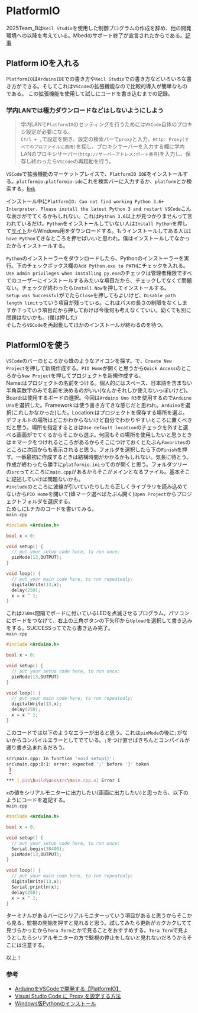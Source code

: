 # PlatformIO

2025Team_Bは`Keil Studio`を使用した制御プログラムの作成を辞め、他の開発環境への以降を考えている。Mbedのサポート終了が宣言されたからである。[記事](https://os.mbed.com/blog/entry/Important-Update-on-Mbed/)  

## Platform IOを入れる

`PlatformIO`は`ArduinoIDE`での書き方や`Keil Studio`での書き方などいろいろな書き方ができる。そしてこれは`VSCode`の拡張機能なので比較的導入が簡単なものである。
この拡張機能を使用して試しにコードを書き込むまでの記録。  

### 学内LANでは極力ダウンロードなどはしないようにしよう

> 学内LANで`PlatformIO`のセッティングを行うためには`VSCode`自体のプロキシ設定が必要になる。  
> `Ctrl + ,`で設定を開き、設定の検索バーで`proxy`と入力。`Http: Proxy(すべてのプロファイルに適用)`を探し、プロキシサーバーを入力する欄に学内LANのプロキシサーバー(`http://サーバーアドレス:ポート番号`)を入力し、保存し終わったら`VSCode`の再起動を行う。  

`VSCode`で拡張機能のマーケットプレイスで、`PlatformIO IDE`をインストールする。`platformio.platformio-ide`これを検索バーに入力するか、`platform`とか検索する。[link](https://marketplace.visualstudio.com/items/?itemName=platformio.platformio-ide)  

インストール中に`PlatformIO: Can not find working Python 3.6+ Interpreter. Please install the latest Python 3 and restart VSCode`こんな表示がでてくるかもしれない。これは`Python 3.6`以上が見つかりませんって言われているだけ。`Python`をインストールしていない人は`Install Python`を押して[サイト](https://www.python.org/downloads/)からWindows用をダウンロードする。もうインストールしてある人は`I have Python`てきなところを押せばいいと思われ。僕はインストールしてなかったからインストールする。  

`Python`のインストーラーをダウンロードしたら、Pythonのインストーラーを実行。下のチェックボックス欄の`Add Python.exe to PATH`にチェックを入れる。`Use admin privileges when installing py.exe`のチェックは管理者権限ですべてのユーザーにインストールするみたいな項目だから、チェックしてなくて問題ない。チェックが終わったら`Install Now`を押してインストールする。  
`Setup was Successful`がでたら`Close`を押してもよいけど、`Disable path length limit`っていう項目が残っている。これはパスの長さの制限をなくしますか？っていう項目だから押しておけば今後何も考えなくていい。幼くても別に問題はないかも。(僕は押した)  
そしたら`VSCode`を再起動してほかのインストールが終わるのを待つ。

## PlatformIOを使う  

`VSCode`のバーのところから蜂のようなアイコンを探す。で、`Create New Project`を押して新規作成する。`PIO Home`が開くと思うから`Quick Access`のところから`New Project`を押してプロジェクトを新規作成する。  
Name:はプロジェクトの名前をつける。個人的にはスペース、日本語を含まない半角英数字のみで名前を決めるのがいい(なんかそれしか使えないっぽいけど)。Board:は使用するボードの選択。今回は`Arduino Uno R3`を使用するので`Arduino Uno`を選択した。Framework:は使う書き方てきな感じだと思われ。`Arduino`を選択(これしかなかった)した。Location:はプロジェクトを保存する場所を選ぶ。デフォルトの場所はどこかわからないけど自分でわかりやすいところに置くべきだと思う。場所を指定するときは`Use default location`のチェックを外すと選べる画面がでてくるからそこから選ぶ。何回もその場所を使用したいと思うときは☆マークをつけれるところがあるからそこにつけておくとたぶん`Favorites`のところに次回からも表示されると思う。フォルダを選択したら下の`Finish`を押す。一番最初に作成するときは結構時間がかかるかもしれない。気長に待とう。作成が終わったら勝手に`platformio.ini`ってのが開くと思う。フォルダツリーの`src`ってところに`main.cpp`があるからそこがメインとなるファイル。基本そこに記述していけば問題ないかも。  
`#include`のところに波線が引いていたりしたら正しくライブラリを読み込めてないから`PIO Home`を開いて(蜂マーク選べばたぶん開く)`Open Project`からプロジェクトフォルダを選択する。  
ためしにLチカのコードを書いてみる。  
`main.cpp`  

```cpp
#include <Arduino.h>

bool x = 0;

void setup() {
  // put your setup code here, to run once:
  pinMode(13,OUTPUT);
}

void loop() {
  // put your main code here, to run repeatedly:
  digitalWrite(13,x);
  delay(250);
  x = x ^ 1;
}
```  

これは`250ms`間隔でボードに付いているLEDを点滅させるプログラム。パソコンにボードをつなげて、右上の三角ボタンの下矢印から`Upload`を選択して書き込みをする。SUCCESSってでたら書き込み完了。  
`main.cpp`  

```cpp
#include <Arduino.h>

bool x = 0;

void setup() {
  // put your setup code here, to run once:
  pinMode(13,OUTPUT)
}

void loop() {
  // put your main code here, to run repeatedly:
  digitalWrite(13,x);
  delay(250);
  x = x ^ 1;
}
```  

このコードでは以下のようなエラーが出ると思う。これは`pinMode`の後に`;`がないからコンパイルエラーとしてでている。`;`をつけ直せばきちんとコンパイルが通り書き込まれるだろう。

```bash
src\main.cpp: In function 'void setup()':
src\main.cpp:8:1: error: expected ';' before '}' token
 }
 ^
*** [.pio\build\uno\src\main.cpp.o] Error 1
```  

`x`の値をシリアルモニターに出力したい(画面に出力したい)と思ったら、以下のようにコードを追記する。  
`main.cpp`  

```cpp
#include <Arduino.h>

bool x = 0;

void setup() {
  // put your setup code here, to run once:
  Serial.begin(38400);
  pinMode(13,OUTPUT);
}

void loop() {
  // put your main code here, to run repeatedly:
  digitalWrite(13,x);
  Serial.println(x);
  delay(250);
  x = x ^ 1;
}
```  

ターミナルがあるバーにシリアルモニターっていう項目があると思うからそこから見る。監視の開始を押すと見れると思う。試してみたら更新がカクカクしてて見づらかったから`Tera Term`とかで見ることをおすすめする。`Tera Term`で見ようとしたらシリアルモニターの方で監視の停止をしないと見れないだろうからそこには注意する。  

以上！  

### 参考

* [ArduinoをVSCodeで開発する【PlatformIO】](https://tech.nri-net.com/entry/arduino_with_vscode)  
* [Visual Studio Code に Proxy を設定する方法](https://qiita.com/cointoss1973/items/b3c84daeed90fd183501)  
* [Windows版Pythonのインストール](https://www.python.jp/install/windows/install.html)  
